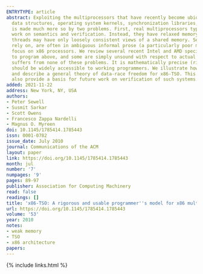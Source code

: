 ```yaml
---
ENTRYTYPE: article
abstract: Exploiting the multiprocessors that have recently become ubiquitous requires high-performance and reliable concurrent systems code, for concurrent
  data structures, operating system kernels, synchronization libraries, compilers, and so on. However, concurrent programming, which is always challenging,
  is made much more so by two problems. First, real multiprocessors typically do not provide the sequentially consistent memory that is assumed by most
  work on semantics and verification. Instead, they have relaxed memory models, varying in subtle ways between processor families, in which different hardware
  threads may have only loosely consistent views of a shared memory. Second, the public vendor architectures, supposedly specifying what programmers can
  rely on, are often in ambiguous informal prose (a particularly poor medium for loose specifications), leading to widespread confusion.In this paper we
  focus on x86 processors. We review several recent Intel and AMD specifications, showing that all contain serious ambiguities, some are arguably too weak
  to program above, and some are simply unsound with respect to actual hardware. We present a new x86-TSO programmer's model that, to the best of our knowledge,
  suffers from none of these problems. It is mathematically precise (rigorously defined in HOL4) but can be presented as an intuitive abstract machine which
  should be widely accessible to working programmers. We illustrate how this can be used to reason about the correctness of a Linux spinlock implementation
  and describe a general theory of data-race freedom for x86-TSO. This should put x86 multiprocessor system building on a more solid foundation; it should
  also provide a basis for future work on verification of such systems.
added: 2021-11-22
address: New York, NY, USA
authors:
- Peter Sewell
- Susmit Sarkar
- Scott Owens
- Francesco Zappa Nardelli
- Magnus O. Myreen
doi: 10.1145/1785414.1785443
issn: 0001-0782
issue_date: July 2010
journal: Communications of the ACM
layout: paper
link: https://doi.org/10.1145/1785414.1785443
month: jul
number: '7'
numpages: '9'
pages: 89-97
publisher: Association for Computing Machinery
read: false
readings: []
title: 'x86-TSO: A rigorous and usable programmer''s model for x86 multiprocessors'
url: https://doi.org/10.1145/1785414.1785443
volume: '53'
year: 2010
notes:
- weak memory
- TSO
- x86 architecture
papers:
---
```

{% include links.html %}
